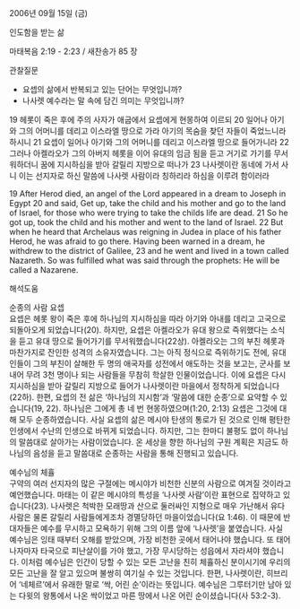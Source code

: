2006년 09월 15일 (금)

인도함을 받는 삶



마태복음 2:19 - 2:23 / 새찬송가 85 장


관찰질문
- 요셉의 삶에서 반복되고 있는 단어는 무엇입니까?
- 나사렛 예수라는 말 속에 담긴 의미는 무엇입니까?

19 헤롯이 죽은 후에 주의 사자가 애굽에서 요셉에게 현몽하여 이르되 20 일어나 아기와 그의 어머니를 데리고 이스라엘 땅으로 가라 아기의 목숨을 찾던 자들이 죽었느니라 하시니 21 요셉이 일어나 아기와 그의 어머니를 데리고 이스라엘 땅으로 들어가니라 22 그러나 아켈라오가 그의 아버지 헤롯을 이어 유대의 임금 됨을 듣고 거기로 가기를 무서워하더니 꿈에 지시하심을 받아 갈릴리 지방으로 떠나가 23 나사렛이란 동네에 가서 사니 이는 선지자로 하신 말씀에 나사렛 사람이라 칭하리라 하심을 이루려 함이러라 

19  After Herod died, an angel of the Lord appeared in a dream to Joseph in Egypt 20  and said, Get up, take the child and his mother and go to the land of Israel, for those who were trying to take the childs life are dead. 21  So he got up, took the child and his mother and went to the land of Israel. 22  But when he heard that Archelaus was reigning in Judea in place of his father Herod, he was afraid to go there. Having been warned in a dream, he withdrew to the district of Galilee, 23  and he went and lived in a town called Nazareth. So was fulfilled what was said through the prophets: He will be called a Nazarene.

해석도움





순종의 사람 요셉  
요셉은 헤롯 왕이 죽은 후에 하나님의 지시하심을 따라 아기와 아내를 데리고 고국으로 되돌아오게 되었습니다(20). 하지만, 요셉은 아켈라오가 유대 왕으로 즉위했다는 소식을 듣고 유대 땅으로 들어가기를 무서워했습니다(22상). 아켈라오는 그의 부친 헤롯과 마찬가지로 잔인한 성격의 소유자였습니다. 그는 아직 정식으로 즉위하기도 전에, 유대인들이 그의 부친이 살해한 두 명의 애국자를 성전에서 애도하는 것을 보고는, 군사를 보내어 무려 3천 명이나 되는 사람들을 무참히 학살한 인물이었습니다. 이에 요셉은 다시 지시하심을 받아 갈릴리 지방으로 들어가 나사렛이란 마을에서 정착하게 되었습니다(22하). 한편, 요셉의 전 삶은 ‘하나님의 지시함’과 ‘말씀에 대한 순종’으로 요약할 수 있습니다(19, 22). 하나님은 그에게 총 네 번 현몽하였으며(1:20, 2:13) 요셉은 그것에 대해 모두 순종하였습니다. 사실 요셉의 삶은 메시야 탄생의 통로가 된 것으로 인해 평탄한 인생에서 수난의 인생으로 바뀌게 되었습니다. 하지만, 그는 한마디 불평도 없이 하나님의 말씀대로 살아가는 사람이었습니다. 온 세상을 향한 하나님의 구원 계획은 지금도 하나님의 음성을 듣고 말씀대로 순종하는 사람을 통해 진행되고 있습니다.   

예수님의 체휼  
구약의 여러 선지자의 많은 구절에는 메시야가 비천한 신분의 사람으로 여겨질 것이라고 예언했습니다. 마태는 이 같은 메시야의 특성을 ‘나사렛 사람’이란 표현으로 집약하고 있습니다(23). 나사렛은 척박한 모래땅과 산으로 둘러싸인 지형으로 매우 가난해서 유다 사람은 물론 갈릴리 사람들에게조차 경멸당하던 마을이었습니다(요 1:46). 이 때문에 반대자들은 예수를 무시하고 모욕하기 위해 그의 이름 앞에 ‘나사렛’을 붙였습니다. 사실 예수님은 잉태 때부터 오해를 받았으며, 가장 비천한 곳에서 태어나야 했습니다. 또 태어나자마자 타국으로 피난살이를 가야 했고, 가장 무시당하는 성읍에서 자라셔야 했습니다. 이처럼 예수님은 인간이 당할 수 있는 모든 고난을 친히 체휼하신 분이시기에 우리의 모든 고난을 잘 알고 있으며 불쌍히 여기실 수 있는 것입니다. 한편, 나사렛이란, 히브리어 ‘네체르’에서 유래한 말로 ‘싹, 어린 순’이라는 뜻입니다. 예수님은 그루터기만 남아 있는 다윗의 왕통에서 나온 싹이었고 마른 땅에서 나온 어린 순이셨습니다(사 53:2-3).